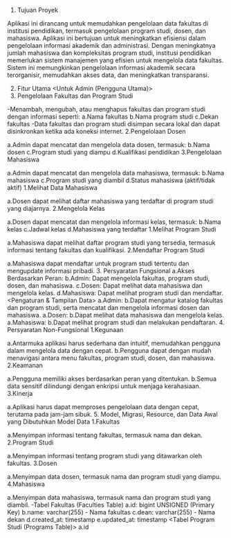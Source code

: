 1. Tujuan Proyek
<Objektif>
Aplikasi ini dirancang untuk memudahkan pengelolaan data fakultas di institusi pendidikan, termasuk pengelolaan program studi, dosen, dan mahasiswa. Aplikasi ini bertujuan untuk meningkatkan efisiensi dalam pengelolaan informasi akademik dan administrasi.

<Latar Belakang>
Dengan meningkatnya jumlah mahasiswa dan kompleksitas program studi, institusi pendidikan memerlukan sistem manajemen yang efisien untuk mengelola data fakultas. Sistem ini memungkinkan pengelolaan informasi akademik secara terorganisir, memudahkan akses data, dan meningkatkan transparansi.

2. Fitur Utama
<Untuk Admin (Pengguna Utama)>
1. Pengelolaan Fakultas dan Program Studi

-Menambah, mengubah, atau menghapus fakultas dan program studi dengan informasi seperti:
  a.Nama fakultas
  b.Nama program studi
c.Dekan fakultas
-Data fakultas dan program studi disimpan secara lokal dan dapat disinkronkan ketika ada koneksi internet.
2.Pengelolaan Dosen

  a.Admin dapat mencatat dan mengelola data dosen, termasuk:
  b.Nama dosen
  c.Program studi yang diampu
  d.Kualifikasi pendidikan
3.Pengelolaan Mahasiswa

  a.Admin dapat mencatat dan mengelola data mahasiswa, termasuk:
  b.Nama mahasiswa
  c.Program studi yang diambil
  d.Status mahasiswa (aktif/tidak aktif)
<Untuk Dosen>
1.Melihat Data Mahasiswa

  a.Dosen dapat melihat daftar mahasiswa yang terdaftar di program studi yang diajarnya.
2.Mengelola Kelas

  a.Dosen dapat mencatat dan mengelola informasi kelas, termasuk:
  b.Nama kelas
  c.Jadwal kelas
  d.Mahasiswa yang terdaftar
<Untuk Mahasiswa>
1.Melihat Program Studi

  a.Mahasiswa dapat melihat daftar program studi yang tersedia, termasuk informasi tentang fakultas dan kualifikasi.
2.Mendaftar Program Studi

  a.Mahasiswa dapat mendaftar untuk program studi tertentu dan mengupdate informasi pribadi.
3. Persyaratan Fungsional
<Sistem Login>
  a.Akses Berdasarkan Peran:
  b.Admin: Dapat mengelola fakultas, program studi, dosen, dan mahasiswa.
  c.Dosen: Dapat melihat data mahasiswa dan mengelola kelas.
  d.Mahasiswa: Dapat melihat program studi dan mendaftar.
<Pengaturan & Tampilan Data>
  a.Admin:
  b.Dapat mengatur katalog fakultas dan program studi, serta mencatat dan mengelola informasi dosen dan mahasiswa.
  a.Dosen:
  b.Dapat melihat data mahasiswa dan mengelola kelas.
  a.Mahasiswa:
  b.Dapat melihat program studi dan melakukan pendaftaran.
4. Persyaratan Non-Fungsional
1.Kegunaan

  a.Antarmuka aplikasi harus sederhana dan intuitif, memudahkan pengguna dalam mengelola data dengan cepat.
  b.Pengguna dapat dengan mudah menavigasi antara menu fakultas, program studi, dosen, dan mahasiswa.
2.Keamanan

  a.Pengguna memiliki akses berdasarkan peran yang ditentukan.
  b.Semua data sensitif dilindungi dengan enkripsi untuk menjaga kerahasiaan.
3.Kinerja

  a.Aplikasi harus dapat memproses pengelolaan data dengan cepat, terutama pada jam-jam sibuk.
5. Model, Migrasi, Resource, dan Data Awal yang Dibutuhkan
Model Data
1.Fakultas

  a.Menyimpan informasi tentang fakultas, termasuk nama dan dekan.
2.Program Studi

  a.Menyimpan informasi tentang program studi yang ditawarkan oleh fakultas.
3.Dosen

  a.Menyimpan data dosen, termasuk nama dan program studi yang diampu.
4.Mahasiswa

  a.Menyimpan data mahasiswa, termasuk nama dan program studi yang diambil.
<Struktur Tabel>
-Tabel Fakultas (Faculties Table)
  a.id: bigint UNSIGNED (Primary Key)
  b.name: varchar(255) - Nama fakultas
  c.dean: varchar(255) - Nama dekan
  d.created_at: timestamp
  e.updated_at: timestamp
<Tabel Program Studi (Programs Table)>
  a.id